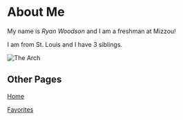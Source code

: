 # About Me
My name is _Ryan Woodson_ and I am a freshman at Mizzou!

I am from St. Louis and I have 3 siblings.

![The Arch](https://upload.wikimedia.org/wikipedia/commons/0/00/St_Louis_night_expblend_cropped.jpg)

## Other Pages
[Home](README.md)

[Favorites](Favorite.md)
